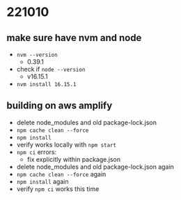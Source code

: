 # 221010
## make sure have nvm and node
- `nvm --version`
    - 0.39.1
- check if `node --version`
    - v16.15.1
- `nvm install 16.15.1`

## building on aws amplify
- delete node_modules and old package-lock.json
- `npm cache clean --force`
- `npm install`
- verify works locally with `npm start`
- `npm ci` errors:
    - fix explicitly within package.json
- delete node_modules and old package-lock.json again
- `npm cache clean --force` again
- `npm install` again
- verify `npm ci` works this time